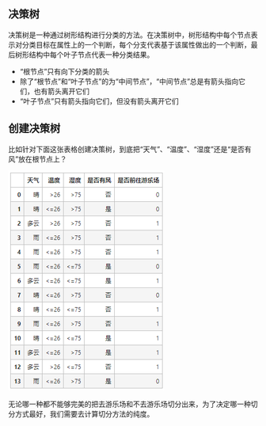 ## 决策树

决策树是一种通过树形结构进行分类的方法。在决策树中，树形结构中每个节点表示对分类目标在属性上的一个判断，每个分支代表基于该属性做出的一个判断，最后树形结构中每个叶子节点代表一种分类结果。

- “根节点”只有向下分类的箭头
- 除了“根节点”和“叶子节点”的为“中间节点”，“中间节点”总是有箭头指向它们，也有箭头离开它们
- “叶子节点”只有箭头指向它们，但没有箭头离开它们

## 创建决策树

比如针对下面这张表格创建决策树，到底把“天气”、“温度”、“湿度”还是“是否有风”放在根节点上？

![](./init_dt_data.png)

无论哪一种都不能够完美的把去游乐场和不去游乐场切分出来，为了决定哪一种切分方式最好，我们需要去计算切分方法的纯度。